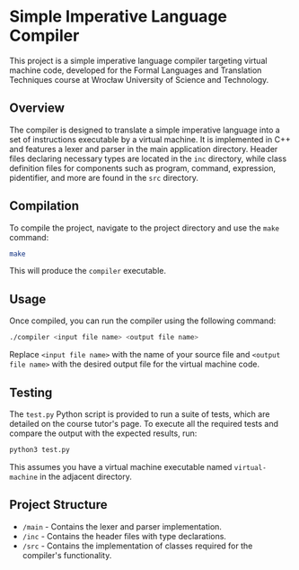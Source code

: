 # Simple Imperative Language Compiler

This project is a simple imperative language compiler targeting virtual machine code, developed for the Formal Languages and Translation Techniques course at Wrocław University of Science and Technology.

## Overview

The compiler is designed to translate a simple imperative language into a set of instructions executable by a virtual machine. It is implemented in C++ and features a lexer and parser in the main application directory. Header files declaring necessary types are located in the `inc` directory, while class definition files for components such as program, command, expression, pidentifier, and more are found in the `src` directory.

## Compilation

To compile the project, navigate to the project directory and use the `make` command:

```sh
make
```

This will produce the `compiler` executable.

## Usage

Once compiled, you can run the compiler using the following command:

```sh
./compiler <input file name> <output file name>
```

Replace `<input file name>` with the name of your source file and `<output file name>` with the desired output file for the virtual machine code.

## Testing

The `test.py` Python script is provided to run a suite of tests, which are detailed on the course tutor's page. To execute all the required tests and compare the output with the expected results, run:

```sh
python3 test.py
```

This assumes you have a virtual machine executable named `virtual-machine` in the adjacent directory.

## Project Structure

- `/main` - Contains the lexer and parser implementation.
- `/inc` - Contains the header files with type declarations.
- `/src` - Contains the implementation of classes required for the compiler's functionality.

